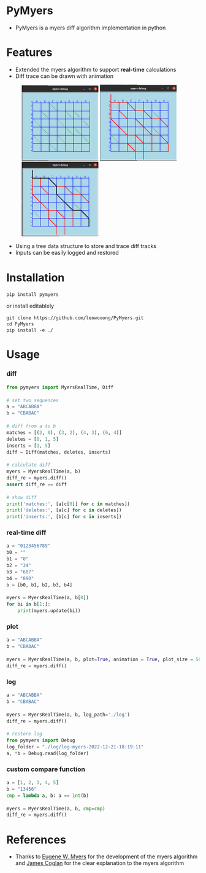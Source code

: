 # PyMyers
- PyMyers is a myers diff algorithm implementation in python


# Features
- Extended the myers algorithm to support **real-time** calculations
- Diff trace can be drawn with animation
<figure class="">
    <img src="./pymyers/references/init.png", title="init" width="200">
    <img src="./pymyers/references/shortest_edit.png",title="shortest_edit" width="200">
    <img src="./pymyers/references/backtrace.png", title="backtrace" width="200">
</figure>

- Using a tree data structure to store and trace diff tracks
- Inputs can be easily logged and restored

# Installation
```
pip install pymyers
```
or install editablely
```
git clone https://github.com/leowooong/PyMyers.git
cd PyMyers
pip install -e ./
```
# Usage
### diff
``` python
from pymyers import MyersRealTime, Diff

# set two sequences
a = "ABCABBA"
b = "CBABAC"

# diff from a to b
matches = [(2, 0), (3, 2), (4, 3), (6, 4)]
deletes = [0, 1, 5]
inserts = [1, 5]
diff = Diff(matches, deletes, inserts)

# calculate diff
myers = MyersRealTime(a, b)
diff_re = myers.diff()
assert diff_re == diff

# show diff
print('matches:', [a[c[0]] for c in matches])
print('deletes:', [a[c] for c in deletes])
print('inserts:', [b[c] for c in inserts])

```
### real-time diff
``` python
a = "0123456789"
b0 = ""
b1 = "0"
b2 = "34"
b3 = "687"
b4 = "890"
b = [b0, b1, b2, b3, b4]

myers = MyersRealTime(a, b[0])
for bi in b[1:]:
    print(myers.update(bi))
```
### plot
``` python
a = "ABCABBA"
b = "CBABAC"

myers = MyersRealTime(a, b, plot=True, animation = True, plot_size = 50)
diff_re = myers.diff()
```
### log 
``` python
a = "ABCABBA"
b = "CBABAC"

myers = MyersRealTime(a, b, log_path='./log')
diff_re = myers.diff()

# restore log
from pymyers import Debug
log_folder = "./log/log-myers-2022-12-21-18:19:11"
a, *b = Debug.read(log_folder)
```
### custom compare function
``` python
a = [1, 2, 3, 4, 5]
b = "13456"
cmp = lambda a, b: a == int(b)

myers = MyersRealTime(a, b, cmp=cmp)
diff_re = myers.diff()

```

# References
- Thanks to [Eugene W. Myers](http://www.xmailserver.org/diff2.pdf) for the development of the myers algorithm and [James Coglan](https://blog.jcoglan.com/2017/02/12/the-myers-diff-algorithm-part-1/) for the clear explanation to the myers algorithm 
